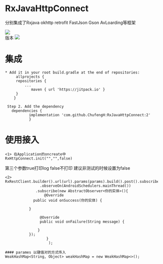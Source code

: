 # RxJavaHttpConnect
分别集成了Rxjava okhttp retrofit FastJson Gson AvLoarding等框架
 
 
![](https://github.com/guodongxiaren/ImageCache/raw/master/Logo/foryou.gif)  
版本 [![](https://jitpack.io/v/ChufengH/RxJavaHttpConnect.svg)](https://jitpack.io/#ChufengH/RxJavaHttpConnect)
# 集成
```  
* Add it in your root build.gradle at the end of repositories:
 	 allprojects {
	 repositories {
		 ...
		 	maven { url 'https://jitpack.io' }
	 }
    }
 ```   
 
 
  
   ```  
    Step 2. Add the dependency
	  dependencies {
	          implementation 'com.github.ChufengH:RxJavaHttpConnect:2'
              } 
   ``` 

 
 
 
# 使用接入

  ``` 	 
  <1> 在Application的oncreate中
  RxHttpConnect.init("","",false)
  ``` 
 
 第三个参数true打印log false不打印 建议非测试的时候设置为false
  
 
 ```  
<2> RxRestClient.builder().url(url).params(params).build().post().subscribeOn(Schedulers.io())
                 .observeOn(AndroidSchedulers.mainThread())
               .subscribe(new AbstractObserver<你的实体>(){
                   @Override
              public void onSuccess(你的实体) {
           
            }

                 @Override
                 public void onFailure(String message) {
    
                }
            });
                    }
                     );   
   ``` 
    #### parames 以键值对的方式传入
    WeakHashMap<String, Object> weakHashMap = new WeakHashMap<>();   
    
              
           
